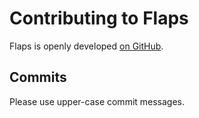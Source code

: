 # Contributing to Flaps

Flaps is openly developed [on GitHub](https://github.com/jleclanche/fireplace/blob/master/CONTRIBUTING.md).

## Commits

Please use upper-case commit messages.
